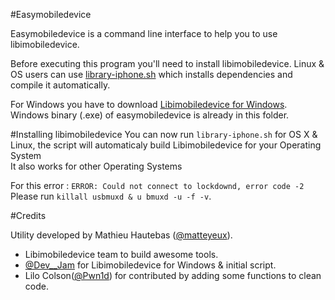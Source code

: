 #Easymobiledevice 

Easymobiledevice is a command line interface to help you to use libimobiledevice.

Before executing this program you'll need to install libimobiledevice.
Linux & OS users can use [library-iphone.sh](https://github.com/matteyeux/easymobiledevice/blob/master/library-iphone.sh) which installs dependencies and compile it automatically.

For Windows you have to download [Libimobiledevice for Windows](https://github.com/elrhk/Libimobiledevice-idevicerestore-for-Windows). Windows binary (.exe) of easymobiledevice is already in this folder.

#Installing libimobiledevice
You can now run `library-iphone.sh` for OS X & Linux, the script will automaticaly build Libimobiledevice for your Operating System <br>
It also works for other Operating Systems

For this error : `ERROR: Could not connect to lockdownd, error code -2`<br>
Please run `killall usbmuxd & u bmuxd -u -f -v`.<br>

#Credits

Utility developed by Mathieu Hautebas ([@matteyeux](https://twitter.com/matteyeux)).<br> 
- Libimobiledevice team to build awesome tools.<br> 
- [@Dev__Jam](https://twitter.com/Dev__Jam) for Libimobiledevice for Windows & initial script.<br> 
- Lilo Colson([@Pwn1d](https://twitter.com/Pwn1d)) for contributed by adding some functions to clean code.
